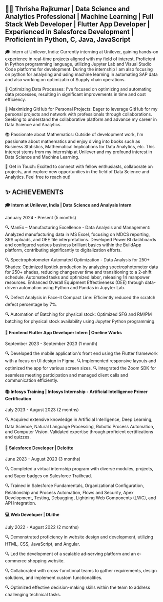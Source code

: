 ## 👩‍💻 Thrisha Rajkumar | Data Science and Analytics Professional | Machine Learning | Full Stack Web Developer | Flutter App Developer | Experienced in Salesforce Development | Proficient in Python, C, Java, JavaScript

🎓 Intern at Unilever, India: Currently interning at Unilever, gaining hands-on experience in real-time projects aligned with my field of interest. Proficient in Python programming language, utilizing Jupyter Lab and Visual Studio Code platforms for development. During the internship I am also focusing on python for analysing and using machine learning in automating SAP data and also working on optimizatin of Supply chain operations.

🔧 Optimizing Data Processes:  I've focused on optimizing and automating data processes, resulting in significant improvements in time and cost efficiency.

🚀 Maximizing GitHub for Personal Projects: Eager to leverage GitHub for my personal projects and network with professionals through collaborations. Seeking to understand the collaborative platform and advance my career in Data Science and Analytics.

📚 Passionate about Mathematics: Outside of development work, I'm passionate about mathematics and enjoy diving into books such as Business Statistics, Mathematical Implications for Data Analytics, etc. This interest stems from my internship at Unilever and my profound interest in Data Science and Machine Learning.

💬 Get in Touch: Excited to connect with fellow enthusiasts, collaborate on projects, and explore new opportunities in the field of Data Science and Analytics. Feel free to reach out!

## ✨ ACHIEVEMENTS

#### 🎓 Intern at Unilever, India | Data Science and Analysis Intern

January 2024 - Present (5 months)

🔍 ManEx – Manufacturing Excellence - Data Analysis and Management: Analyzed manufacturing data in MS Excel, focusing on MDCS reporting, SRS uploads, and OEE file interpretations. Developed Power BI dashboards and configured various business brilliant basics within the BuildApp platform, contributing significantly to digitalization efforts.

🔍 Spectrophotometer Automated Optimization - Data Analysis for 250+ Shades: Optimized lipstick production by analyzing spectrophotometer data for 250+ shades, reducing changeover time and transitioning to a 2-shift schedule. Automated tasks and optimized labor, releasing 14 manpower resources. Enhanced Overall Equipment Effectiveness (OEE) through data-driven automation using Python and Pandas in Jupyter Lab.

🔍 Defect Analysis in Face-it Compact Line: Efficiently reduced the scratch defect percentage by 7%.

🔍 Automation of Batching for physical stock: Optimized SFG and RM/PM batching for physical stock availability using Jupyter Python programming.

#### 📱 Frontend Flutter App Developer Intern | Oneline Works

September 2023 - September 2023 (1 month)

🔍 Developed the mobile application's front end using the Flutter framework with a focus on UI design in Figma.
🔍 Implemented responsive layouts and optimized the app for various screen sizes.
🔍 Integrated the Zoom SDK for seamless meeting participation and managed client calls and communication efficiently.

#### 📚 Infosys Training | Infosys Internship - Artificial Intelligence Primer Certification

July 2023 - August 2023 (2 months)

🔍 Acquired extensive knowledge in Artificial Intelligence, Deep Learning, Data Science, Natural Language Processing, Robotic Process Automation, and Computer Vision. Validated expertise through proficient certifications and quizzes.

#### 💼 Salesforce Developer | Deloitte

June 2023 - August 2023 (3 months)

🔍 Completed a virtual internship program with diverse modules, projects, and Super badges on Salesforce Trailhead.

🔍 Trained in Salesforce Fundamentals, Organizational Configuration, Relationship and Process Automation, Flows and Security, Apex Development, Testing, Debugging, Lightning Web Components (LWC), and API Integration.

#### 💻 Web Developer | DLithe

July 2022 - August 2022 (2 months)

🔍 Demonstrated proficiency in website design and development, utilizing HTML, CSS, JavaScript, and Angular.

🔍 Led the development of a scalable ad-serving platform and an e-commerce shopping website.

🔍 Collaborated with cross-functional teams to gather requirements, design solutions, and implement custom functionalities.

🔍 Optimized effective decision-making skills within the team to address challenging technical tasks.
<!--
**thrisharajkumar/thrisharajkumar** is a ✨ _special_ ✨ repository because its `README.md` (this file) appears on your GitHub profile.

Here are some ideas to get you started:

- 🔭 I’m currently working on ...
- 🌱 I’m currently learning ...
- 👯 I’m looking to collaborate on ...
- 🤔 I’m looking for help with ...
- 💬 Ask me about ...
- 📫 How to reach me: ...
- 😄 Pronouns: ...
- ⚡ Fun fact: ...
-->
